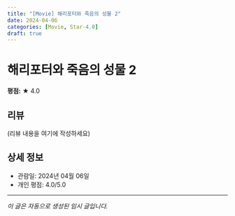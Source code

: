 ```yaml
---
title: "[Movie] 해리포터와 죽음의 성물 2"
date: 2024-04-06
categories: [Movie, Star-4.0]
draft: true
---
```


# 해리포터와 죽음의 성물 2

**평점:** ★ 4.0

## 리뷰

(리뷰 내용을 여기에 작성하세요)

## 상세 정보

- 관람일: 2024년 04월 06일
- 개인 평점: 4.0/5.0

---

*이 글은 자동으로 생성된 임시 글입니다.*
